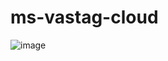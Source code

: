 # ms-vastag-cloud

![image](https://user-images.githubusercontent.com/58777856/113644909-2feab280-965c-11eb-95b4-1d05013b0c9d.png)
